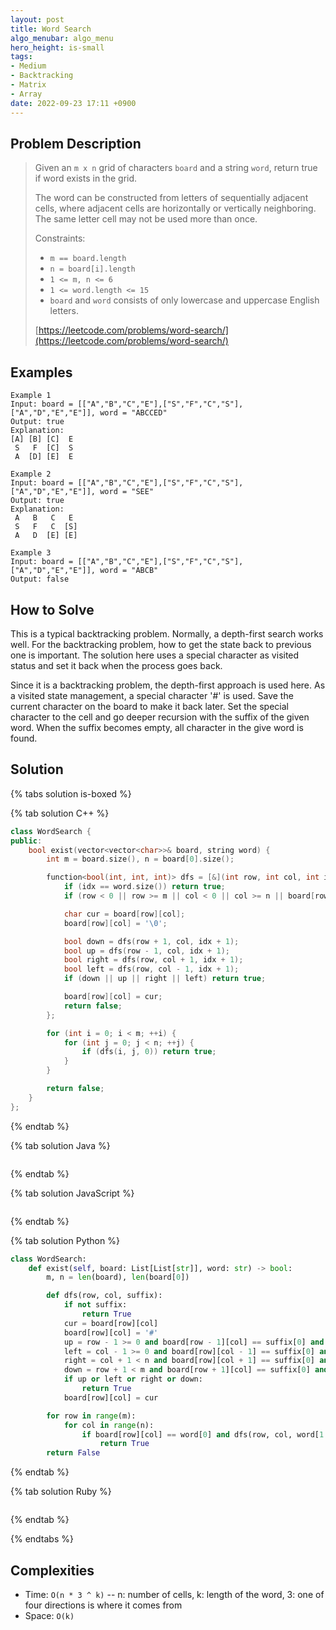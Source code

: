 ```yaml
---
layout: post
title: Word Search
algo_menubar: algo_menu
hero_height: is-small
tags:
- Medium
- Backtracking
- Matrix
- Array
date: 2022-09-23 17:11 +0900
---
```


## Problem Description
> Given an `m x n` grid of characters `board` and a string `word`, return true if word exists in the grid.
>
> The word can be constructed from letters of sequentially adjacent cells, where adjacent cells are
> horizontally or vertically neighboring. The same letter cell may not be used more than once.
>
> Constraints:
> - `m == board.length`
> - `n = board[i].length`
> - `1 <= m, n <= 6`
> - `1 <= word.length <= 15`
> - `board` and `word` consists of only lowercase and uppercase English letters.
>
> [https://leetcode.com/problems/word-search/](https://leetcode.com/problems/word-search/)

## Examples
```
Example 1
Input: board = [["A","B","C","E"],["S","F","C","S"],["A","D","E","E"]], word = "ABCCED"
Output: true
Explanation:
[A] [B] [C]  E
 S   F  [C]  S
 A  [D] [E]  E
```

```
Example 2
Input: board = [["A","B","C","E"],["S","F","C","S"],["A","D","E","E"]], word = "SEE"
Output: true
Explanation:
 A   B   C   E
 S   F   C  [S]
 A   D  [E] [E]
```

```
Example 3
Input: board = [["A","B","C","E"],["S","F","C","S"],["A","D","E","E"]], word = "ABCB"
Output: false
```

## How to Solve
This is a typical backtracking problem. Normally, a depth-first search works well.
For the backtracking problem, how to get the state back to previous one is important.
The solution here uses a special character as visited status and set it back when the process goes back.

Since it is a backtracking problem, the depth-first approach is used here.
As a visited state management, a special character '#' is used. 
Save the current character on the board to make it back later.
Set the special character to the cell and go deeper recursion with the suffix of the given word.
When the suffix becomes empty, all character in the give word is found.

## Solution

{% tabs solution is-boxed %}

{% tab solution C++ %}
```cpp
class WordSearch {
public:
    bool exist(vector<vector<char>>& board, string word) {
        int m = board.size(), n = board[0].size();

        function<bool(int, int, int)> dfs = [&](int row, int col, int idx) {
            if (idx == word.size()) return true;
            if (row < 0 || row >= m || col < 0 || col >= n || board[row][col] != word[idx]) return false;

            char cur = board[row][col];
            board[row][col] = '\0';

            bool down = dfs(row + 1, col, idx + 1);
            bool up = dfs(row - 1, col, idx + 1);
            bool right = dfs(row, col + 1, idx + 1);
            bool left = dfs(row, col - 1, idx + 1);
            if (down || up || right || left) return true;

            board[row][col] = cur;
            return false;
        };

        for (int i = 0; i < m; ++i) {
            for (int j = 0; j < n; ++j) {
                if (dfs(i, j, 0)) return true;
            }
        }

        return false;
    }
};
```
{% endtab %}

{% tab solution Java %}
```java

```
{% endtab %}

{% tab solution JavaScript %}
```js

```
{% endtab %}

{% tab solution Python %}
```python
class WordSearch:
    def exist(self, board: List[List[str]], word: str) -> bool:
        m, n = len(board), len(board[0])

        def dfs(row, col, suffix):
            if not suffix:
                return True
            cur = board[row][col]
            board[row][col] = '#'
            up = row - 1 >= 0 and board[row - 1][col] == suffix[0] and dfs(row - 1, col, suffix[1:])
            left = col - 1 >= 0 and board[row][col - 1] == suffix[0] and dfs(row, col - 1, suffix[1:])
            right = col + 1 < n and board[row][col + 1] == suffix[0] and dfs(row, col + 1, suffix[1:])
            down = row + 1 < m and board[row + 1][col] == suffix[0] and dfs(row + 1, col, suffix[1:])
            if up or left or right or down:
                return True
            board[row][col] = cur

        for row in range(m):
            for col in range(n):
                if board[row][col] == word[0] and dfs(row, col, word[1:]):
                    return True
        return False
```
{% endtab %}

{% tab solution Ruby %}
```ruby

```
{% endtab %}

{% endtabs %}


## Complexities
- Time: `O(n * 3 ^ k)` -- n: number of cells, k: length of the word, 3: one of four directions is where it comes from
- Space: `O(k)`
